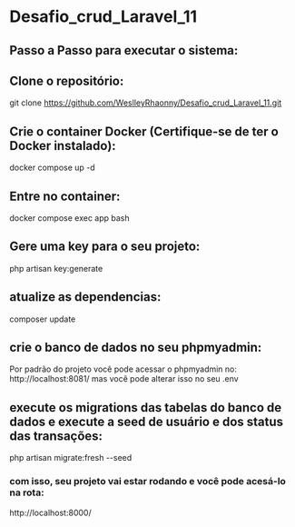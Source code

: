 # Desafio_crud_Laravel_11

## Passo a Passo para executar o sistema:

## Clone o repositório:
git clone https://github.com/WeslleyRhaonny/Desafio_crud_Laravel_11.git

## Crie o container Docker (Certifique-se de ter o Docker instalado):
docker compose up -d

## Entre no container:
docker compose exec app bash

## Gere uma key para o seu projeto:
php artisan key:generate

## atualize as dependencias:
composer update

## crie o banco de dados no seu phpmyadmin:
Por padrão do projeto você pode acessar o phpmyadmin no: http://localhost:8081/ mas você pode alterar isso no seu .env

## execute os migrations das tabelas do banco de dados e execute a seed de usuário e dos status das transações:
php artisan migrate:fresh --seed

### com isso, seu projeto vai estar rodando e você pode acesá-lo na rota: 
http://localhost:8000/
